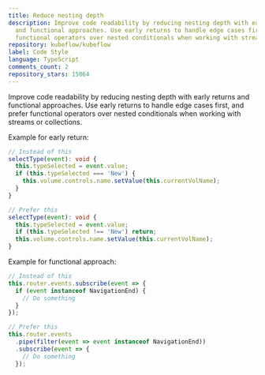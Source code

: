 ```yaml
---
title: Reduce nesting depth
description: Improve code readability by reducing nesting depth with early returns
  and functional approaches. Use early returns to handle edge cases first, and prefer
  functional operators over nested conditionals when working with streams or collections.
repository: kubeflow/kubeflow
label: Code Style
language: TypeScript
comments_count: 2
repository_stars: 15064
---
```


Improve code readability by reducing nesting depth with early returns and functional approaches. Use early returns to handle edge cases first, and prefer functional operators over nested conditionals when working with streams or collections.

Example for early return:
```typescript
// Instead of this
selectType(event): void {
  this.typeSelected = event.value;
  if (this.typeSelected === 'New') {
    this.volume.controls.name.setValue(this.currentVolName);
  }
}

// Prefer this
selectType(event): void {
  this.typeSelected = event.value;
  if (this.typeSelected !== 'New') return;
  this.volume.controls.name.setValue(this.currentVolName);
}
```

Example for functional approach:
```typescript
// Instead of this
this.router.events.subscribe(event => {
  if (event instanceof NavigationEnd) {
    // Do something
  }
});

// Prefer this
this.router.events
  .pipe(filter(event => event instanceof NavigationEnd))
  .subscribe(event => {
    // Do something
  });
```
